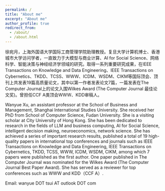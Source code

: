 ```yaml
---
permalink: /
title: "About me"
excerpt: "About me"
author_profile: true
redirect_from: 
  - /about/
  - /about.html
---
```


徐宛月，上海外国语大学国际工商管理学院助理教授。复旦大学计算机博士、香港城市大学访问学者，一直致力于大模型与商业计算、AI for Social Science、网络科学、智能决策与神经经济学领域的研究。取得一系列重要研究成果，在IEEE Transactions on Knowledge and Data Engineering、IEEE Transactions on Cybernetics、TKDD、TCSS、WWW、ICDM、WSDM、CIKM等国际顶会、顶刊上共发表19篇高质量论文，其中以第一作者发表论文7篇，一篇发表在The Computer Journal上的论文入围Wilkes Award (The Computer Journal 最佳论文奖)。曾担任CCF A类顶会WWW、KDD审稿人。


Wanyue Xu, an assistant professor at the School of Business and Management, Shanghai International Studies University. She received her PhD from School of Computer Science, Fudan University. She is a visiting scholar at City University of Hong Kong. She has been dedicated to research in the fields of LLM and business computing, AI for Social Science, intelligent decision making, neuroeconomics, network science. She has achieved a series of important research results, published a total of 19 high-quality papers in international top conferences and journals such as IEEE Transactions on Knowledge and Data Engineering, IEEE Transactions on Cybernetics, TKDD, TCSS, WWW, ICDM, WSDM, CIKM, among which 7 papers were published as the first author. One paper published in The Computer Journal was nominated for the Wilkes Award (The Computer Journal Best Paper Award). She has served as a reviewer for top conferences such as WWW and KDD（CCF A）.


Email: wanyue DOT tsui AT outlook DOT com
